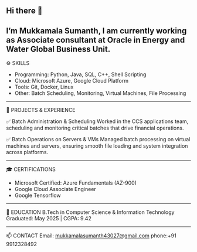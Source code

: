 ## Hi there 👋

I’m Mukkamala Sumanth, I am currently working as Associate consultant at Oracle in Energy and Water Global Business Unit.
--------------------------------------------------------------------------------
⚙️ SKILLS
- Programming: Python, Java, SQL, C++, Shell Scripting
- Cloud: Microsoft Azure, Google Cloud Platform
- Tools: Git, Docker, Linux
- Other: Batch Scheduling, Monitoring, Virtual Machines, File Processing

--------------------------------------------------------------------------------
🚀 PROJECTS & EXPERIENCE

✅ Batch Administration & Scheduling
Worked in the CCS applications team, scheduling and monitoring critical batches that drive financial operations.

✅ Batch Operations on Servers & VMs
Managed batch processing on virtual machines and servers, ensuring smooth file loading and system integration across platforms.

--------------------------------------------------------------------------------
🎓 CERTIFICATIONS
- Microsoft Certified: Azure Fundamentals (AZ-900)
- Google Cloud Associate Engineer
- Google Tensorflow

--------------------------------------------------------------------------------
📜 EDUCATION
B.Tech in Computer Science & Information Technology
Graduated: May 2025 | CGPA: 9.42

--------------------------------------------------------------------------------
📫 CONTACT
Email: mukkamalasumanth43027@gmail.com
phone:+91 9912328492


